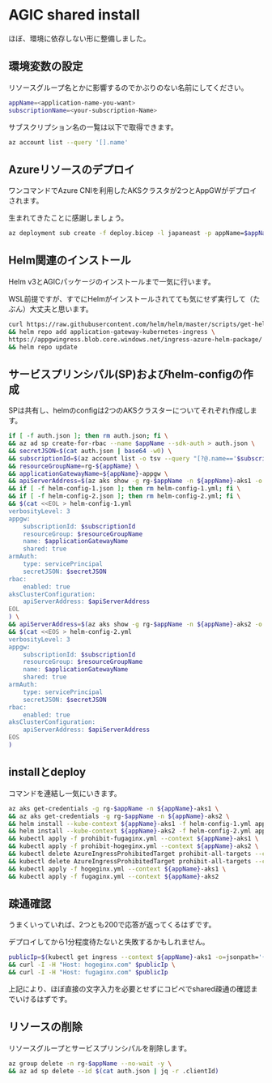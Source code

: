 # AGIC shared install

ほぼ、環境に依存しない形に整備しました。

## 環境変数の設定

リソースグループ名とかに影響するのでかぶりのない名前にしてください。

```sh
appName=<application-name-you-want>
subscriptionName=<your-subscription-Name>
```

サブスクリプション名の一覧は以下で取得できます。

```sh
az account list --query '[].name'
```

## Azureリソースのデプロイ

ワンコマンドでAzure CNIを利用したAKSクラスタが2つとAppGWがデプロイされます。

生まれてきたことに感謝しましょう。

```sh
az deployment sub create -f deploy.bicep -l japaneast -p appName=$appName
```

## Helm関連のインストール

Helm v3とAGICパッケージのインストールまで一気に行います。

WSL前提ですが、すでにHelmがインストールされてても気にせず実行して（たぶん）大丈夫と思います。

```sh
curl https://raw.githubusercontent.com/helm/helm/master/scripts/get-helm-3 | bash \
&& helm repo add application-gateway-kubernetes-ingress \
https://appgwingress.blob.core.windows.net/ingress-azure-helm-package/ \
&& helm repo update
```

## サービスプリンシパル(SP)およびhelm-configの作成

SPは共有し、helmのconfigは2つのAKSクラスターについてそれぞれ作成します。

```sh
if [ -f auth.json ]; then rm auth.json; fi \
&& az ad sp create-for-rbac --name $appName --sdk-auth > auth.json \
&& secretJSON=$(cat auth.json | base64 -w0) \
&& subscriptionId=$(az account list -o tsv --query "[?@.name=='$subscriptionName'].id") \
&& resourceGroupName=rg-${appName} \
&& applicationGatewayName=${appName}-appgw \
&& apiServerAddress=$(az aks show -g rg-$appName -n ${appName}-aks1 -o tsv --query fqdn) \
&& if [ -f helm-config-1.json ]; then rm helm-config-1.yml; fi \
&& if [ -f helm-config-2.json ]; then rm helm-config-2.yml; fi \
&& $(cat <<EOL > helm-config-1.yml
verbosityLevel: 3
appgw:
    subscriptionId: $subscriptionId
    resourceGroup: $resourceGroupName
    name: $applicationGatewayName
    shared: true
armAuth:
    type: servicePrincipal
    secretJSON: $secretJSON
rbac:
    enabled: true
aksClusterConfiguration:
    apiServerAddress: $apiServerAddress
EOL
) \
&& apiServerAddress=$(az aks show -g rg-$appName -n ${appName}-aks2 -o tsv --query fqdn) \
&& $(cat <<EOS > helm-config-2.yml
verbosityLevel: 3
appgw:
    subscriptionId: $subscriptionId
    resourceGroup: $resourceGroupName
    name: $applicationGatewayName
    shared: true
armAuth:
    type: servicePrincipal
    secretJSON: $secretJSON
rbac:
    enabled: true
aksClusterConfiguration:
    apiServerAddress: $apiServerAddress
EOS
)
```

## installとdeploy

コマンドを連結し一気にいきます。

```sh
az aks get-credentials -g rg-$appName -n ${appName}-aks1 \
&& az aks get-credentials -g rg-$appName -n ${appName}-aks2 \
&& helm install --kube-context ${appName}-aks1 -f helm-config-1.yml application-gateway-kubernetes-ingress/ingress-azure --generate-name \
&& helm install --kube-context ${appName}-aks2 -f helm-config-2.yml application-gateway-kubernetes-ingress/ingress-azure --generate-name \
&& kubectl apply -f prohibit-fugaginx.yml --context ${appName}-aks1 \
&& kubectl apply -f prohibit-hogeginx.yml --context ${appName}-aks2 \
&& kubectl delete AzureIngressProhibitedTarget prohibit-all-targets --context ${appName}-aks1 \
&& kubectl delete AzureIngressProhibitedTarget prohibit-all-targets --context ${appName}-aks2 \
&& kubectl apply -f hogeginx.yml --context ${appName}-aks1 \
&& kubectl apply -f fugaginx.yml --context ${appName}-aks2
```

## 疎通確認

うまくいっていれば、2つとも200で応答が返ってくるはずです。

デプロイしてから1分程度待たないと失敗するかもしれません。

```sh
publicIp=$(kubectl get ingress --context ${appName}-aks1 -o=jsonpath='{$..ip}') \
&& curl -I -H "Host: hogeginx.com" $publicIp \
&& curl -I -H "Host: fugaginx.com" $publicIp
```

上記により、ほぼ直接の文字入力を必要とせずにコピペでshared疎通の確認までいけるはずです。

## リソースの削除

リソースグループとサービスプリンシパルを削除します。

```sh
az group delete -n rg-$appName --no-wait -y \
&& az ad sp delete --id $(cat auth.json | jq -r .clientId)
```
